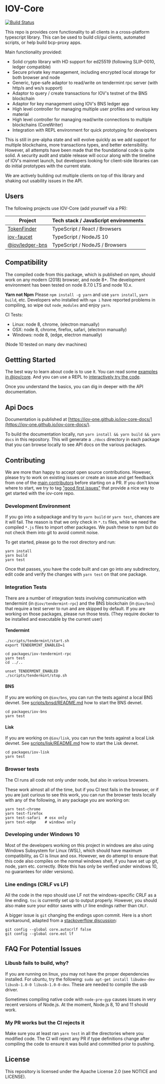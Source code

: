 # IOV-Core

[![Build Status](https://travis-ci.com/iov-one/iov-core.svg?token=evC2AgcwxuvHjXeBP3jq&branch=master)](https://travis-ci.com/iov-one/iov-core)

This repo is provides core functionality to all clients in a cross-platform typescript library.
This can be used to build cli/gui clients, automated scripts, or help build bcp-proxy apps.

Main functionality provided:

* Solid crypto library with HD support for ed25519 (following SLIP-0010, ledger compatible)
* Secure private key management, including encrypted local storage for both browser and node
* Generic, type-safe adaptor to read/write on tendermint rpc server (with http/s and ws/s support)
* Adaptor to query / create transactions for IOV's testnet of the BNS blockchain
* Adaptor for key management using IOV's BNS ledger app
* High level controller for managing multiple user profiles and various key material
* High level controller for managing read/write connections to multiple blockchains (CoreWriter)
* Integration with REPL environment for quick prototyping for developers

This is still in pre-alpha state and will evolve quickly as we add support for multiple blockchains,
more transactions types, and better extensibility. However, all attempts have been made that the
foundational code is quite solid. A security audit and stable release will occur along with the
timeline of IOV's mainnet launch, but developers looking for client-side libraries can do initial
prototypes with the current state.

We are actively building out multiple clients on top of this library and shaking out usability
issues in the API.

## Users

The following projects use IOV-Core (add yourself via a PR):

| Project                                                      | Tech stack / JavaScript environments |
|--------------------------------------------------------------|--------------------------------------|
| [TokenFinder](https://github.com/iov-one/token-finder)       | TypeScript / React / Browsers        |
| [iov-faucet](https://github.com/iov-one/iov-faucet)          | TypeScript / NodeJS 10               |
| [@iov/ledger-bns](https://github.com/iov-one/iov-ledger-bns) | TypeScript / NodeJS / Browsers       |

## Compatibility

The compiled code from this package, which is published on npm, should work on any modern (2018)
browser, and node 8+. The development environment has been tested on node 8.7.0 LTS and node 10.x.

**Yarn not Npm** Please `npm install -g yarn` and use `yarn install`, `yarn build`, etc.
Developers who installed with `npm i` have reported problems in compiling, so wipe out `node_modules`
and enjoy `yarn`.

CI Tests:

* Linux: node 8, chrome, (electron manually)
* OSX: node 8, chrome, firefox, safari, (electron manually)
* Windows: node 8, (edge, electron manually)

(Node 10 tested on many dev machines)

## Gettting Started

The best way to learn about code is to use it.
You can read some [examples in @iov/core](./packages/iov-core/README.md).
And you can use a REPL to [interactively try the code](./packages/iov-cli/README.md).

Once you understand the basics, you can dig in deeper with the API documentation.

## Api Docs

Documentation is published at [https://iov-one.github.io/iov-core-docs/](https://iov-one.github.io/iov-core-docs/).

To build the documentation locally, run `yarn install && yarn build && yarn docs`
in this repository. This will generate a `./docs` directory in each package that you
can browse locally to see API docs on the various packages.

## Contributing

We are more than happy to accept open source contributions. However, please try
to work on existing issues or create an issue and get feedback from one of the
[main contributors](https://github.com/iov-one/iov-core/graphs/contributors)
before starting on a PR. If you don't know where to start, we try to tag
["good first issues"](https://github.com/iov-one/iov-core/issues?q=is%3Aissue+is%3Aopen+label%3A%22good+first+issue%22)
that provide a nice way to get started with the iov-core repo.

### Development Environment

If you go into a subpackage and try to `yarn build` or `yarn test`, chances are it will fail.
The reason is that we only check in `*.ts` files, while we need the compiled `*.js` files
to import other packages. We push these to npm but do not check them into git to avoid commit noise.

To get started, please go to the root directory and run:

```
yarn install
yarn build
yarn test
```

Once that passes, you have the code built and can go into any subdirectory, edit code
and verify the changes with `yarn test` on that one package.

### Integration Tests

There are a number of integration tests involving communication with tendermint
(in `@iov/tendermint-rpc`) and the BNS blockchain (in `@iov/bns`) that require
a test server to run and are skipped by default. If you are working on those
packages, please run those tests. (They require docker to be installed and
executable by the current user)

#### Tendermint

```
./scripts/tendermint/start.sh
export TENDERMINT_ENABLED=1

cd packages/iov-tendermint-rpc
yarn test
cd ../..

unset TENDERMINT_ENABLED
./scripts/tendermint/stop.sh
```

#### BNS

If you are working on `@iov/bns`, you can run the tests against a local
BNS devnet. See [scripts/bnsd/README.md](https://github.com/iov-one/iov-core/tree/master/scripts/bnsd/README.md#start) how to start the BNS devnet.

```
cd packages/iov-bns
yarn test
```

#### Lisk

If you are working on `@iov/lisk`, you can run the tests against a local
Lisk devnet. See [scripts/lisk/README.md](https://github.com/iov-one/iov-core/tree/master/scripts/lisk#start)
how to start the Lisk devnet.

```
cd packages/iov-lisk
yarn test
```

### Browser tests

The CI runs all code not only under node, but also in various browsers.

These work almost all of the time, but if you CI test fails in the browser,
or if you are just curious to see this work, you can run the browser tests
locally with any of the following, in any package you are working on:

```
yarn test-chrome
yarn test-firefox
yarn test-safari  # osx only
yarn test-edge    # windows only
```

### Developing under Windows 10

Most of the developers working on this project in windows are also using Windows Subsystem for Linux
(WSL), which should have maximum compatibility, as CI is linux and osx. However, we do attempt to ensure
that this code also compiles on the normal windows shell, if you have set up git, node, yarn etc. correctly.
(Note this has only be verified under windows 10, no guarantees for older versions).

### Line endings (CRLF vs LF)

All the code in the repo should use LF not the windows-specific CRLF as a line ending.
`tsc` is currently set up to output properly. However, you should also make sure your editor
saves with `LF` line endings rather than `CRLF`.

A bigger issue is `git` changing the endings upon commit. Here is a short workaround,
adapted from a [stackoverflow discussion](https://stackoverflow.com/questions/2517190/how-do-i-force-git-to-use-lf-instead-of-crlf-under-windows):

```
git config --global core.autocrlf false
git config --global core.eol lf
```

## FAQ For Potential Issues

### Libusb fails to build, why?

If you are running on linux, you may not have the proper dependencies installed. For ubuntu, try the
following: `sudo apt-get install libudev-dev libusb-1.0-0 libusb-1.0-0-dev`.
These are needed to compile the usb driver.

Sometimes compiling native code with `node-pre-gyp` causes issues in very
recent versions of Node.js. At the moment, Node.js 8, 10 and 11 should work.

### My PR works but the CI rejects it

Make sure you at least ran `yarn test` in all the directories where you modified code.
The CI will reject any PR if type definitions change after compiling the code to ensure
it was build and committed prior to pushing.

## License

This repository is licensed under the Apache License 2.0 (see NOTICE and LICENSE).
